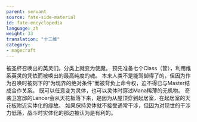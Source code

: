 ```yaml
---
parent: servant
source: fate-side-material
id: fate-encyclopedia
language: zh
weight: 33
translation: "十三维"
category:
- magecraft
---
```


被圣杯召唤出的英灵们。分类上就变为使魔。
预先准备七个Class（筐），利用维系英灵的凭依而被唤出的最高纯度的魂。
本来人类不是能驾御得了的，但因为作为召唤时被刻下的“为现界的绝对条件”而被背负上命令权，迫不得已与Master结成合作关系。
既可以任意变为灵体，也可以灵体时穿过Mana稀薄的无机物。
奇袭卫宫邸的Lancer会从天花板落下来，是因为从屋顶穿到起居室，在起居室的天花板附近实体化的缘故。
如果保持灵体就不接受通常干涉，但因为对现世的干涉力低落，战斗时实体化的那边被认为是有利的。

